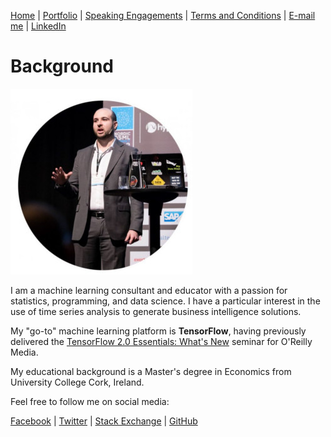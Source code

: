 [Home](https://mgcodesandstats.github.io/) |
[Portfolio](https://mgcodesandstats.github.io/portfolio/) |
[Speaking Engagements](https://mgcodesandstats.github.io/speaking-engagements/) |
[Terms and Conditions](https://mgcodesandstats.github.io/terms/) |
[E-mail me](mailto:contact@michaeljgrogan.com) |
[LinkedIn](https://www.linkedin.com/in/michaeljgrogan/)

# Background

![profile](resize-0251.jpg)

I am a machine learning consultant and educator with a passion for statistics, programming, and data science. I have a particular interest in the use of time series analysis to generate business intelligence solutions.

My "go-to" machine learning platform is **TensorFlow**, having previously delivered the [TensorFlow 2.0 Essentials: What's New](https://learning.oreilly.com/live-training/courses/tensorflow-20-essentials-whats-new/0636920307167/) seminar for O'Reilly Media.

My educational background is a Master's degree in Economics from University College Cork, Ireland.

Feel free to follow me on social media:

[Facebook](http://www.facebook.com/MGCodesandStats/) |
[Twitter](http://twitter.com/MGCodesandStats/) |
[Stack Exchange](http://stats.stackexchange.com/users/137066/michael-grogan) |
[GitHub](http://github.com/mgcodesandstats)
